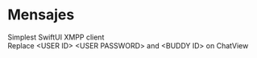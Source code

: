 # Mensajes
Simplest SwiftUI XMPP client<br>
Replace &lt;USER ID&gt; &lt;USER PASSWORD&gt; and &lt;BUDDY ID&gt; on ChatView
